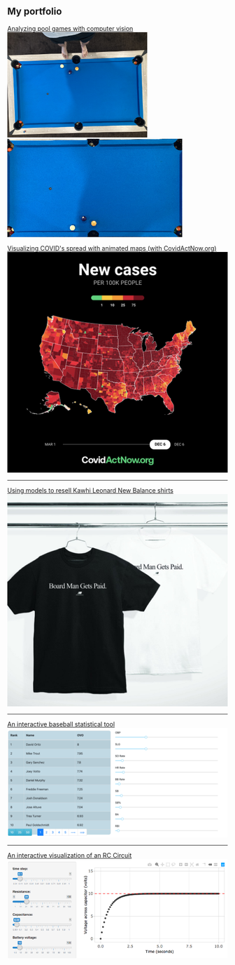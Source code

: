 ## My portfolio

[Analyzing pool games with computer vision](/pool-cv)
<img src="images/pool-table-raw.JPG?raw=true" width="320"/>
<img src="images/pool-table-bounds.png?raw=true"/>

[Visualizing COVID's spread with animated maps (with CovidActNow.org)](/can-animap)
<img src="images/animap.png?raw=true"/>

---

[Using models to resell Kawhi Leonard New Balance shirts](/kawhi)
<img src="images/title_board.jpg?raw=true"/>

---

[An interactive baseball statistical tool](https://ovo-interactive.herokuapp.com/)
<img src="images/ovo.png?raw=true"/>

---

[An interactive visualization of an RC Circuit](/rccircuit)
<img src="images/rccircuit.png?raw=true"/>
